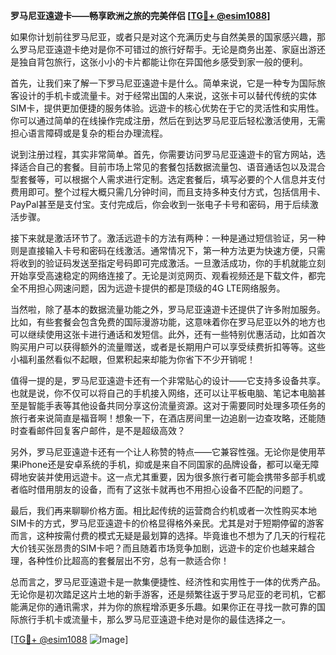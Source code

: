 **罗马尼亚遠遊卡——畅享欧洲之旅的完美伴侣 [[TG💪+ @esim1088](https://t.me/s/esim1088)]**

如果你计划前往罗马尼亚，或者只是对这个充满历史与自然美景的国家感兴趣，那么罗马尼亚遠遊卡绝对是你不可错过的旅行好帮手。无论是商务出差、家庭出游还是独自背包旅行，这张小小的卡片都能让你在异国他乡感受到家一般的便利。

首先，让我们来了解一下罗马尼亚遠遊卡是什么。简单来说，它是一种专为国际旅客设计的手机卡或流量卡。对于经常出国的人来说，这张卡可以替代传统的实体SIM卡，提供更加便捷的服务体验。远遊卡的核心优势在于它的灵活性和实用性。你可以通过简单的在线操作完成注册，然后在到达罗马尼亚后轻松激活使用，无需担心语言障碍或是复杂的柜台办理流程。

说到注册过程，其实非常简单。首先，你需要访问罗马尼亚遠遊卡的官方网站，选择适合自己的套餐。目前市场上常见的套餐包括数据流量包、语音通话包以及混合型套餐等，可以根据个人需求进行定制。选定套餐后，填写必要的个人信息并支付费用即可。整个过程大概只需几分钟时间，而且支持多种支付方式，包括信用卡、PayPal甚至是支付宝。支付完成后，你会收到一张电子卡号和密码，用于后续激活步骤。

接下来就是激活环节了。激活远遊卡的方法有两种：一种是通过短信验证，另一种则是直接输入卡号和密码在线激活。通常情况下，第一种方法更为快速方便，只需将收到的验证码发送至指定号码即可完成激活。一旦激活成功，你的手机就能立刻开始享受高速稳定的网络连接了。无论是浏览网页、观看视频还是下载文件，都完全不用担心网速问题，因为远遊卡提供的都是顶级的4G LTE网络服务。

当然啦，除了基本的数据流量功能之外，罗马尼亚遠遊卡还提供了许多附加服务。比如，有些套餐会包含免费的国际漫游功能，这意味着你在罗马尼亚以外的地方也可以继续使用这张卡进行通话和发短信。此外，还有一些特别优惠活动，比如首次购买用户可以获得额外的流量赠送，或者是长期用户可以享受续费折扣等等。这些小福利虽然看似不起眼，但累积起来却能为你省下不少开销呢！

值得一提的是，罗马尼亚遠遊卡还有一个非常贴心的设计——它支持多设备共享。也就是说，你不仅可以将自己的手机接入网络，还可以让平板电脑、笔记本电脑甚至是智能手表等其他设备共同分享这份流量资源。这对于需要同时处理多项任务的旅行者来说简直是福音啊！想象一下，在酒店房间里一边追剧一边查攻略，还能随时查看邮件回复客户邮件，是不是超级高效？

另外，罗马尼亚遠遊卡还有一个让人称赞的特点——它兼容性强。无论你是使用苹果iPhone还是安卓系统的手机，抑或是来自不同国家的品牌设备，都可以毫无障碍地安装并使用远遊卡。这一点尤其重要，因为很多旅行者可能会携带多部手机或者临时借用朋友的设备，而有了这张卡就再也不用担心设备不匹配的问题了。

最后，我们再来聊聊价格方面。相比起传统的运营商合约机或者一次性购买本地SIM卡的方式，罗马尼亚遠遊卡的价格显得格外亲民。尤其是对于短期停留的游客而言，这种按需付费的模式无疑是最划算的选择。毕竟谁也不想为了几天的行程花大价钱买张昂贵的SIM卡吧？而且随着市场竞争加剧，远遊卡的定价也越来越合理，各种性价比超高的套餐层出不穷，总有一款适合你！

总而言之，罗马尼亚遠遊卡是一款集便捷性、经济性和实用性于一体的优秀产品。无论你是初次踏足这片土地的新手游客，还是频繁往返于罗马尼亚的老司机，它都能满足你的通讯需求，并为你的旅程增添更多乐趣。如果你正在寻找一款可靠的国际旅行手机卡或流量卡，那么罗马尼亚遠遊卡绝对是你的最佳选择之一。

[[TG💪+ @esim1088](https://t.me/s/esim1088) ![Image](https://i.postimg.cc/4NQfJmqS/Snipaste-2025-05-13-00-14-12.png)]
